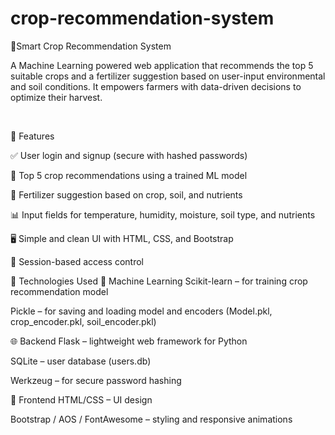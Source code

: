 # crop-recommendation-system

🌾Smart Crop Recommendation System

A Machine Learning powered web application that recommends the top 5 suitable crops and a fertilizer suggestion based on user-input environmental and soil conditions. It empowers farmers with data-driven decisions to optimize their harvest.

<br>

🚀 Features

✅ User login and signup (secure with hashed passwords)

🌱 Top 5 crop recommendations using a trained ML model

🧪 Fertilizer suggestion based on crop, soil, and nutrients

📊 Input fields for temperature, humidity, moisture, soil type, and nutrients

🖥️ Simple and clean UI with HTML, CSS, and Bootstrap

🔐 Session-based access control



🧠 Technologies Used
🎯 Machine Learning
Scikit-learn – for training crop recommendation model

Pickle – for saving and loading model and encoders (Model.pkl, crop_encoder.pkl, soil_encoder.pkl)

🌐 Backend
Flask – lightweight web framework for Python

SQLite – user database (users.db)

Werkzeug – for secure password hashing

🎨 Frontend
HTML/CSS – UI design

Bootstrap / AOS / FontAwesome – styling and responsive animations

